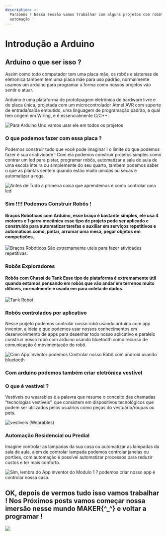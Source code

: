 ```yaml
---
description: >-
  Parabéns ! Nessa sessão vamos trabalhar com alguns projetos com robótica e
  automação !
---
```


# Introdução a Arduino

## Arduino o que ser isso ? 

Assim como todo computador tem uma placa mãe, os robôs e sistemas de eletronica tambem tem uma placa mãe para uso padrão, normalmente usamos um arduino para programar a forma como nossos projetos vão sentir e atuar.

Arduino é uma plataforma de prototipagem eletrônica de hardware livre e de placa única, projetada com um microcontrolador Atmel AVR com suporte de entrada/saída embutido, uma linguagem de programação padrão, a qual tem origem em Wiring, e é essencialmente C/C++.

![Para Arduino Uno vamos usar ele em todos os projetos ](../../.gitbook/assets/screenshot_2019-07-20-arduino-pesquisa-google.png)

### O que podemos fazer com essa placa ? 

Podemos construir tudo que você pode imaginar ! o limite do que podemos fazer é sua criatividade ! Com ela podemos construir projetos simples como contrar um led para pistar, programar robôs, automatizar a sala de aula de uma escola inteira ou simplemente do seu quarto, tambem podemos saber o que as plantas sentem quando estão muito umidas ou secas e automatizar a rega.



![Antes de Tudo a primeira coisa que aprendemos &#xE9; como controlar uma led ](../../.gitbook/assets/2giphy.gif)

### Sim !!!! Podemos Construir Robôs ! 

#### Braços Robóticos com Arduino, esse braço é bastante simples, ele usa 4 motores e 1 garra mecânica esse tipo de projeto pode ser aplicado e construido para automatizar tarefas e auxiliar em serviços repetitivos e automaticos como, pintar, arrumar uma mesa, pegar objetos em competições.

![Bra&#xE7;os Rob&#xF3;ticos  S&#xE3;o extremamente uteis para fazer atividades repetitivas. ](../../.gitbook/assets/giphy.gif)

### Robôs Exploradores 

#### Robôs com Chassi de Tank Esse tipo de plataforma é extremamente útil quando estamos pensando em robôs que vão andar em terrenos muito difíceis, normalmente é usado em para coleta de dados.

![Tank Robot](../../.gitbook/assets/tank.gif)

### Robôs controlados por aplicativo 

Nesse projeto podemos controlar nosso robô usando arduino com app inventor, a ideia e que podemos usar nossos conhecimentos em desenvolvimento de apps para desenhar todo nosso aplicativo e paralelo construir nosso robô com arduino usando bluetooth como recurso de comunicação é movimentação do robô.

![Com App Inventor podemos Controlar nosso Rob&#xF4; com android usando bluetooth](../../.gitbook/assets/controlrobot.gif)

### Com arduino podemos também criar eletrônica vestível 

### O que é vestível ? 

Vestíveis ou wearables é a palavra que resume o conceito das chamadas “tecnologias vestíveis”, que consistem em dispositivos tecnológicos que podem ser utilizados pelos usuários como peças do vestuário/roupas ou pets.

![ vestiveis \(Wearables\)](../../.gitbook/assets/tumblr_ne9v299vjr1qav3uso1_500.gif)

### Automação Residencial ou Predial 

Imagine controlar as lampadas da sua casa ou automatizar as lampadas da sala de aula, além de controlar lampada podemos controlar janelas ou portões, com automação é possível automatizar processos para reduzir custos e ter mais conforto.

![Sim, lembra do App inventor do Modulo 1 ? podemos criar nosso app &#xE9; controlar nossa casa.](../../.gitbook/assets/y8tecad.gif)

## OK, depois de vermos tudo isso vamos trabalhar ! Nos Próximos posts vamos começar nossa imersão nesse mundo MAKER{^\_^} e voltar a programar ! 



![](../../.gitbook/assets/6c90288d7e10d46d18895f17f420a92c.gif)

